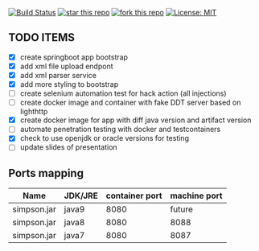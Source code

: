 [![Build Status](https://travis-ci.org/tsypuk/javaxxe.svg?branch=master)](https://travis-ci.org/tsypuk/javaxxe)
[![star this repo](http://githubbadges.com/star.svg?user=tsypuk&repo=javaxxe&style=default)](https://github.com/tsypuk/javaxxe)
[![fork this repo](http://githubbadges.com/fork.svg?user=tsypuk&repo=javaxxe&style=default)](https://github.com/tsypuk/javaxxe/fork)
[![License: MIT](https://img.shields.io/badge/License-MIT-yellow.svg)](LICENSE)

## TODO ITEMS

- [x] create springboot app bootstrap
- [x] add xml file upload endpont
- [x] add xml parser service
- [x] add more styling to bootstrap
- [ ] create selenium automation test for hack action (all injections)
- [ ] create docker image and container with fake DDT server based on lighthttp
- [x] create docker image for app with diff java version and artifact version
- [ ] automate penetration testing with docker and testcontainers
- [x] check to use openjdk or oracle versions for testing
- [ ] update slides of presentation

## Ports mapping

| Name        |  JDK/JRE        | container port | machine port |
| ----------- | --------------- | -------------- | ------------ |
| simpson.jar | java9           | 8080           | future       |
| simpson.jar | java8           | 8080           | 8088         |
| simpson.jar | java7           | 8080           | 8087         |
